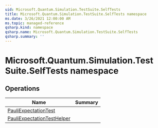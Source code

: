 ```yaml
---
uid: Microsoft.Quantum.Simulation.TestSuite.SelfTests
title: Microsoft.Quantum.Simulation.TestSuite.SelfTests namespace
ms.date: 3/26/2021 12:00:00 AM
ms.topic: managed-reference
qsharp.kind: namespace
qsharp.name: Microsoft.Quantum.Simulation.TestSuite.SelfTests
qsharp.summary: ''
---
```


# Microsoft.Quantum.Simulation.TestSuite.SelfTests namespace




<!-- summaries -->

## Operations

| Name | Summary |
|------|---------|
|[PauliExpectationTest](xref:Microsoft.Quantum.Simulation.TestSuite.SelfTests.PauliExpectationTest) | |
|[PauliExpectationTestHelper](xref:Microsoft.Quantum.Simulation.TestSuite.SelfTests.PauliExpectationTestHelper) | |


<!-- /summaries -->
